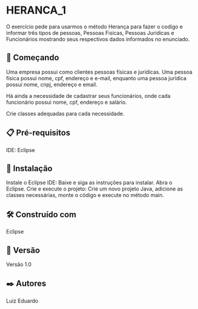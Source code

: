 # HERANCA_1

O exercício pede para usarmos o método Herança para fazer o codigo e informar três tipos de pessoas, Pessoas Fisicas, Pessoas Juridicas e Funcionários mostrando seus respectivos dados informados no enunciado.

## 🚀 Começando

Uma empresa possui como clientes pessoas físicas e jurídicas. Uma pessoa física possui nome, cpf, endereço e e-mail, enquanto uma pessoa jurídica possui nome, cnpj, endereço e email.

Há ainda a necessidade de cadastrar seus funcionários, onde cada funcionário possui nome, cpf, endereço e salário.

Crie classes adequadas para cada necessidade.

## 📋 Pré-requisitos

IDE: Eclipse

## 🔧 Instalação

Instale o Eclipse IDE:
Baixe e siga as instruções para instalar.
Abra o Eclipse.
Crie e execute o projeto:
Crie um novo projeto Java, adicione as classes necessárias, monte o código e execute no método main.

## 🛠️ Construído com

Eclipse

## 📌 Versão

Versão 1.0

## ✒️ Autores

Luiz Eduardo
